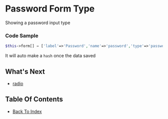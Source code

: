 # Password Form Type
Showing a password input type

### Code Sample
```php
$this->form[] = ['label'=>'Password','name'=>'password','type'=>'password'];
```
It will auto make a `hash` once the data saved

## What's Next
- [radio](./form-radio.md)

## Table Of Contents
- [Back To Index](./index.md)